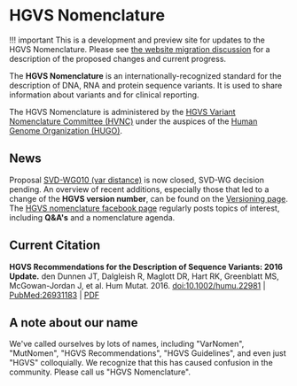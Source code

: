 # HGVS Nomenclature

!!! important This is a development and preview site for updates to the HGVS Nomenclature.  Please
    see [the website migration discussion](https://github.com/HGVSnomenclature/HVNC/discussions/17)
    for a description of the proposed changes and current progress.

The **HGVS Nomenclature** is an internationally-recognized standard for the description of
DNA, RNA and protein sequence variants. It is used to share information about variants and for
clinical reporting.

The HGVS Nomenclature is administered by the [HGVS Variant Nomenclature Committee (HVNC)](hvnc.md)
under the auspices of the [Human Genome Organization (HUGO)](https://hugo-int.org/).

## News

Proposal [SVD-WG010 (var distance)](../consultation/SVD-WG010/) is now <span class="spotlight">closed</span>, SVD-WG decision pending.
An overview of recent additions, especially those that led to a change of the **HGVS version number**, can be found on the [Versioning page](../background/versioning).
The [HGVS nomenclature facebook page](https://www.facebook.com/HGVSmutnomen) regularly posts topics of interest, including **Q&A's** and a nomenclature agenda.

## Current Citation

**HGVS Recommendations for the Description of Sequence Variants: 2016 Update.**
den Dunnen JT, Dalgleish R, Maglott DR, Hart RK, Greenblatt MS, McGowan-Jordan J, et al.
Hum Mutat. 2016. [doi:10.1002/humu.22981](http://dx.doi.org/10.1002/humu.22981)
| [PubMed:26931183](https://www.ncbi.nlm.nih.gov/pubmed/26931183) | [PDF](http://onlinelibrary.wiley.com/doi/10.1002/humu.22981/pdf)

## A note about our name

We've called ourselves by lots of names, including "VarNomen", "MutNomen", "HGVS Recommendations", "HGVS Guidelines", and even just "HGVS" colloquially.  We recognize that this has caused confusion in the community.  Please call us "HGVS Nomenclature".

